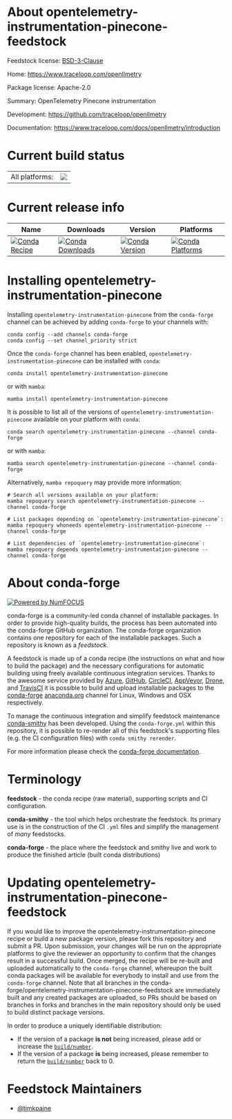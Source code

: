About opentelemetry-instrumentation-pinecone-feedstock
======================================================

Feedstock license: [BSD-3-Clause](https://github.com/conda-forge/opentelemetry-instrumentation-pinecone-feedstock/blob/main/LICENSE.txt)

Home: https://www.traceloop.com/openllmetry

Package license: Apache-2.0

Summary: OpenTelemetry Pinecone instrumentation

Development: https://github.com/traceloop/openllmetry

Documentation: https://www.traceloop.com/docs/openllmetry/introduction

Current build status
====================


<table><tr><td>All platforms:</td>
    <td>
      <a href="https://dev.azure.com/conda-forge/feedstock-builds/_build/latest?definitionId=25152&branchName=main">
        <img src="https://dev.azure.com/conda-forge/feedstock-builds/_apis/build/status/opentelemetry-instrumentation-pinecone-feedstock?branchName=main">
      </a>
    </td>
  </tr>
</table>

Current release info
====================

| Name | Downloads | Version | Platforms |
| --- | --- | --- | --- |
| [![Conda Recipe](https://img.shields.io/badge/recipe-opentelemetry--instrumentation--pinecone-green.svg)](https://anaconda.org/conda-forge/opentelemetry-instrumentation-pinecone) | [![Conda Downloads](https://img.shields.io/conda/dn/conda-forge/opentelemetry-instrumentation-pinecone.svg)](https://anaconda.org/conda-forge/opentelemetry-instrumentation-pinecone) | [![Conda Version](https://img.shields.io/conda/vn/conda-forge/opentelemetry-instrumentation-pinecone.svg)](https://anaconda.org/conda-forge/opentelemetry-instrumentation-pinecone) | [![Conda Platforms](https://img.shields.io/conda/pn/conda-forge/opentelemetry-instrumentation-pinecone.svg)](https://anaconda.org/conda-forge/opentelemetry-instrumentation-pinecone) |

Installing opentelemetry-instrumentation-pinecone
=================================================

Installing `opentelemetry-instrumentation-pinecone` from the `conda-forge` channel can be achieved by adding `conda-forge` to your channels with:

```
conda config --add channels conda-forge
conda config --set channel_priority strict
```

Once the `conda-forge` channel has been enabled, `opentelemetry-instrumentation-pinecone` can be installed with `conda`:

```
conda install opentelemetry-instrumentation-pinecone
```

or with `mamba`:

```
mamba install opentelemetry-instrumentation-pinecone
```

It is possible to list all of the versions of `opentelemetry-instrumentation-pinecone` available on your platform with `conda`:

```
conda search opentelemetry-instrumentation-pinecone --channel conda-forge
```

or with `mamba`:

```
mamba search opentelemetry-instrumentation-pinecone --channel conda-forge
```

Alternatively, `mamba repoquery` may provide more information:

```
# Search all versions available on your platform:
mamba repoquery search opentelemetry-instrumentation-pinecone --channel conda-forge

# List packages depending on `opentelemetry-instrumentation-pinecone`:
mamba repoquery whoneeds opentelemetry-instrumentation-pinecone --channel conda-forge

# List dependencies of `opentelemetry-instrumentation-pinecone`:
mamba repoquery depends opentelemetry-instrumentation-pinecone --channel conda-forge
```


About conda-forge
=================

[![Powered by
NumFOCUS](https://img.shields.io/badge/powered%20by-NumFOCUS-orange.svg?style=flat&colorA=E1523D&colorB=007D8A)](https://numfocus.org)

conda-forge is a community-led conda channel of installable packages.
In order to provide high-quality builds, the process has been automated into the
conda-forge GitHub organization. The conda-forge organization contains one repository
for each of the installable packages. Such a repository is known as a *feedstock*.

A feedstock is made up of a conda recipe (the instructions on what and how to build
the package) and the necessary configurations for automatic building using freely
available continuous integration services. Thanks to the awesome service provided by
[Azure](https://azure.microsoft.com/en-us/services/devops/), [GitHub](https://github.com/),
[CircleCI](https://circleci.com/), [AppVeyor](https://www.appveyor.com/),
[Drone](https://cloud.drone.io/welcome), and [TravisCI](https://travis-ci.com/)
it is possible to build and upload installable packages to the
[conda-forge](https://anaconda.org/conda-forge) [anaconda.org](https://anaconda.org/)
channel for Linux, Windows and OSX respectively.

To manage the continuous integration and simplify feedstock maintenance
[conda-smithy](https://github.com/conda-forge/conda-smithy) has been developed.
Using the ``conda-forge.yml`` within this repository, it is possible to re-render all of
this feedstock's supporting files (e.g. the CI configuration files) with ``conda smithy rerender``.

For more information please check the [conda-forge documentation](https://conda-forge.org/docs/).

Terminology
===========

**feedstock** - the conda recipe (raw material), supporting scripts and CI configuration.

**conda-smithy** - the tool which helps orchestrate the feedstock.
                   Its primary use is in the construction of the CI ``.yml`` files
                   and simplify the management of *many* feedstocks.

**conda-forge** - the place where the feedstock and smithy live and work to
                  produce the finished article (built conda distributions)


Updating opentelemetry-instrumentation-pinecone-feedstock
=========================================================

If you would like to improve the opentelemetry-instrumentation-pinecone recipe or build a new
package version, please fork this repository and submit a PR. Upon submission,
your changes will be run on the appropriate platforms to give the reviewer an
opportunity to confirm that the changes result in a successful build. Once
merged, the recipe will be re-built and uploaded automatically to the
`conda-forge` channel, whereupon the built conda packages will be available for
everybody to install and use from the `conda-forge` channel.
Note that all branches in the conda-forge/opentelemetry-instrumentation-pinecone-feedstock are
immediately built and any created packages are uploaded, so PRs should be based
on branches in forks and branches in the main repository should only be used to
build distinct package versions.

In order to produce a uniquely identifiable distribution:
 * If the version of a package **is not** being increased, please add or increase
   the [``build/number``](https://docs.conda.io/projects/conda-build/en/latest/resources/define-metadata.html#build-number-and-string).
 * If the version of a package **is** being increased, please remember to return
   the [``build/number``](https://docs.conda.io/projects/conda-build/en/latest/resources/define-metadata.html#build-number-and-string)
   back to 0.

Feedstock Maintainers
=====================

* [@timkpaine](https://github.com/timkpaine/)

